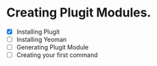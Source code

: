 # Creating Plugit Modules.

- [x] Installing Plugit
- [ ] Installing Yeoman
- [ ] Generating Plugit Module
- [ ] Creating your first command